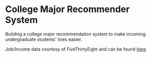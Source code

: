 # College Major Recommender System

Building a college major recommendation system to make incoming undergraduate students' lives easier.

Job/Income data courtesy of FiveThirtyEight and can be found [here](https://github.com/fivethirtyeight/data/tree/master/college-majors)
